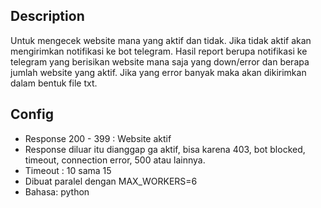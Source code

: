 ## Description
Untuk mengecek website mana yang aktif dan tidak. Jika tidak aktif akan mengirimkan notifikasi ke bot telegram.
Hasil report berupa notifikasi ke telegram yang berisikan website mana saja yang down/error dan berapa jumlah website yang aktif. Jika yang error banyak maka akan dikirimkan dalam bentuk file txt.

## Config
- Response 200 - 399 : Website aktif
- Response diluar itu dianggap ga aktif, bisa karena 403, bot blocked, timeout, connection error, 500 atau lainnya.
- Timeout : 10 sama 15
- Dibuat paralel dengan MAX_WORKERS=6
- Bahasa: python
